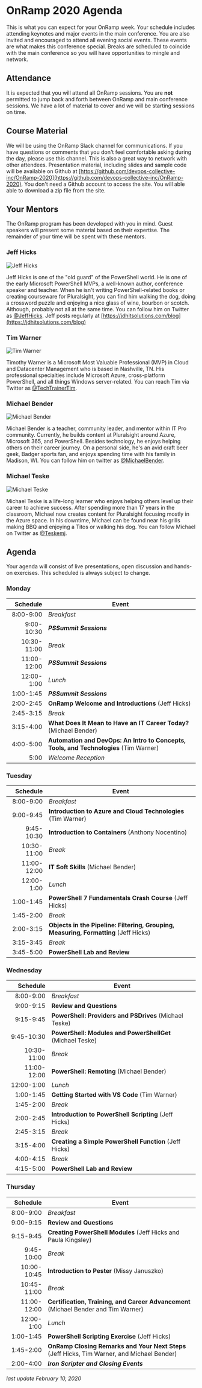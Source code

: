 # OnRamp 2020 Agenda

This is what you can expect for your OnRamp week.
Your schedule includes attending keynotes and major events in the main conference.
You are also invited and encouraged to attend all evening social events.
These events are what makes this conference special.
Breaks are scheduled to coincide with the main conference so you will have opportunities to mingle and network.

## Attendance

It is expected that you will attend all OnRamp sessions.
You are __not__ permitted to jump back and forth between OnRamp and main conference sessions.
We have a lot of material to cover and we will be starting sessions on time.

## Course Material

We will be using the OnRamp Slack channel for communications.
If you have questions or comments that you don't feel comfortable asking during the day, please use this channel.
This is also a great way to network with other attendees.
Presentation material, including slides and sample code will be available on Github at [https://github.com/devops-collective-inc/OnRamp-2020](https://github.com/devops-collective-inc/OnRamp-2020).
You don't need a Github account to access the site.
You will able able to download a zip file from the site.

## Your Mentors

The OnRamp program has been developed with you in mind.
Guest speakers will present some material based on their expertise.
The remainder of your time will be spent with these mentors.

### Jeff Hicks

![Jeff Hicks](assets/JeffHicks.png)

Jeff Hicks is one of the "old guard" of the PowerShell world.
He is one of the early  Microsoft PowerShell MVPs, a well-known author, conference speaker and teacher.
When he isn't writing PowerShell-related books or creating courseware for Pluralsight, you can find him walking the dog, doing a crossword puzzle and enjoying a nice glass of wine, bourbon or scotch.
Although, probably not all at the same time.
You can follow him on Twitter as [@JeffHicks](https://twitter.com/jeffhicks).
Jeff posts regularly at [https://jdhitsolutions.com/blog](https://jdhitsolutions.com/blog)

### Tim Warner

![Tim Warner](assets/warner.jpg)

Timothy Warner is a Microsoft Most Valuable Professional (MVP) in Cloud and Datacenter Management who is based in Nashville, TN.
His professional specialties include Microsoft Azure, cross-platform PowerShell, and all things Windows server-related. You can reach Tim via Twitter as [@TechTrainerTim](https://twitter.com/techtrainertim).

### Michael Bender

![Michael Bender](assets/bender.jpg)

Michael Bender is a teacher, community leader, and mentor within IT Pro community.
Currently, he builds content at Pluralsight around Azure, Microsoft 365, and PowerShell.
Besides technology, he enjoys helping others on their career journey.
On a personal side, he's an avid craft beer geek, Badger sports fan, and enjoys spending time with his family in Madison, WI.
You can follow him on twitter as [@MichaelBender](https://twitter.com/michaelbender).

### Michael Teske

![Michael Teske](assets/teske.jpg)

Michael Teske is a life-long learner who enjoys helping others level up their career to achieve success.
After spending more than 17 years in the classroom, Michael now creates content for Pluralsight focusing mostly in the Azure space.
In his downtime, Michael can be found near his grills making BBQ and enjoying a Titos or walking his dog.
You can follow Michael on Twitter as [@Teskemj](https://twitter.com/teskemj).

## Agenda

Your agenda will consist of live presentations, open discussion and hands-on exercises.
This scheduled is always subject to change.

### Monday

| Schedule | Event |
|------:|------|
| 8:00-9:00 | *Breakfast* |
| 9:00-10:30 | __*PSSummit Sessions*__ |
| 10:30-11:00 | *Break* |
| 11:00-12:00 | __*PSSummit Sessions*__ |
| 12:00-1:00 | *Lunch* |
| 1:00-1:45 | __*PSSummit Sessions*__ |
| 2:00-2:45 | __OnRamp Welcome and Introductions__ (Jeff Hicks) |
| 2:45-3:15 | *Break* |
| 3:15-4:00 | __What Does It Mean to Have an IT Career Today?__ (Michael Bender) |
| 4:00-5:00 | __Automation and DevOps: An Intro to Concepts, Tools, and Technologies__ (Tim Warner) |
| 5:00 | *Welcome Reception* |

### Tuesday

|Schedule | Event |
|------:|------|
| 8:00-9:00   | *Breakfast* |
| 9:00-9:45   | __Introduction to Azure and Cloud Technologies__ (Tim Warner) |
| 9:45-10:30  | __Introduction to Containers__ (Anthony Nocentino) |
| 10:30-11:00 | *Break* |
| 11:00-12:00 | __IT Soft Skills__ (Michael Bender) |
| 12:00-1:00  | *Lunch* |
| 1:00-1:45   | __PowerShell 7 Fundamentals Crash Course__ (Jeff Hicks) |
| 1:45-2:00   | *Break* |
| 2:00-3:15   | __Objects in the Pipeline: Filtering, Grouping, Measuring, Formatting__ (Jeff Hicks) |
| 3:15-3:45   | *Break* |
| 3:45-5:00   | __PowerShell Lab and Review__ |

### Wednesday

|Schedule | Event |
|------:|------|
| 8:00-9:00   | *Breakfast* |
| 9:00-9:15   | __Review and Questions__ |
| 9:15-9:45   | __PowerShell: Providers and PSDrives__ (Michael Teske) |
| 9:45-10:30  | __PowerShell: Modules and PowerShellGet__ (Michael Teske) |
| 10:30-11:00 | *Break* |
| 11:00-12:00 | __PowerShell: Remoting__ (Michael Bender) |
| 12:00-1:00  | *Lunch* |
| 1:00-1:45   | __Getting Started with VS Code__ (Tim Warner) |
| 1:45-2:00   | *Break* |
| 2:00-2:45   |  __Introduction to PowerShell Scripting__ (Jeff Hicks) |
| 2:45-3:15   | *Break* |
| 3:15-4:00   | __Creating a Simple PowerShell Function__ (Jeff Hicks) |
| 4:00-4:15   | *Break* |
| 4:15-5:00   | __PowerShell Lab and Review__ |

### Thursday

|Schedule | Event |
|------:|------|
| 8:00-9:00   | *Breakfast* |
| 9:00-9:15   | __Review and Questions__ |
| 9:15-9:45   | __Creating PowerShell Modules__ (Jeff Hicks and Paula Kingsley) |
| 9:45-10:00  | *Break* |
| 10:00-10:45 | __Introduction to Pester__ (Missy Januszko) |
| 10:45-11:00 | *Break* |
| 11:00-12:00 | __Certification, Training, and Career Advancement__ (Michael Bender and Tim Warner) |
| 12:00-1:00  | *Lunch* |
| 1:00-1:45   | __PowerShell Scripting Exercise__ (Jeff Hicks) |
| 1:45-2:00   | __OnRamp Closing Remarks and Your Next Steps__ (Jeff Hicks, Tim Warner, and Michael Bender) |
| 2:00-4:00   | __*Iron Scripter and Closing Events*__ |

_last update February 10, 2020_
